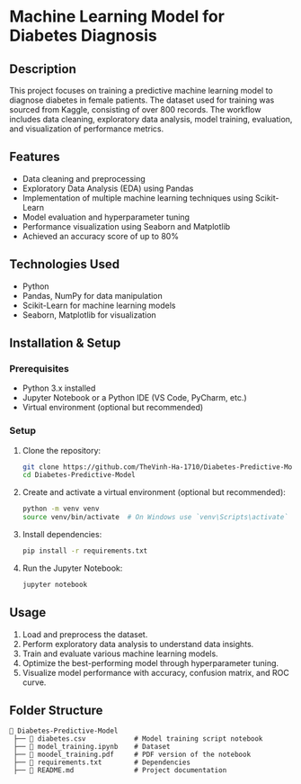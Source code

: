 # Machine Learning Model for Diabetes Diagnosis

## Description

This project focuses on training a predictive machine learning model to diagnose diabetes in female patients. The dataset used for training was sourced from Kaggle, consisting of over 800 records. The workflow includes data cleaning, exploratory data analysis, model training, evaluation, and visualization of performance metrics.

## Features

- Data cleaning and preprocessing
- Exploratory Data Analysis (EDA) using Pandas
- Implementation of multiple machine learning techniques using Scikit-Learn
- Model evaluation and hyperparameter tuning
- Performance visualization using Seaborn and Matplotlib
- Achieved an accuracy score of up to 80%

## Technologies Used

- Python
- Pandas, NumPy for data manipulation
- Scikit-Learn for machine learning models
- Seaborn, Matplotlib for visualization

## Installation & Setup

### Prerequisites

- Python 3.x installed
- Jupyter Notebook or a Python IDE (VS Code, PyCharm, etc.)
- Virtual environment (optional but recommended)

### Setup

1. Clone the repository:

   ```sh
   git clone https://github.com/TheVinh-Ha-1710/Diabetes-Predictive-Model.git
   cd Diabetes-Predictive-Model
   ```

2. Create and activate a virtual environment (optional but recommended):

   ```sh
   python -m venv venv
   source venv/bin/activate  # On Windows use `venv\Scripts\activate`
   ```

3. Install dependencies:

   ```sh
   pip install -r requirements.txt
   ```

4. Run the Jupyter Notebook:

   ```sh
   jupyter notebook
   ```

## Usage

1. Load and preprocess the dataset.
2. Perform exploratory data analysis to understand data insights.
3. Train and evaluate various machine learning models.
4. Optimize the best-performing model through hyperparameter tuning.
5. Visualize model performance with accuracy, confusion matrix, and ROC curve.

## Folder Structure

```
📂 Diabetes-Predictive-Model      
 ├── 📜 diabetes.csv            # Model training script notebook  
 ├── 📜 model_training.ipynb    # Dataset  
 ├── 📜 moodel_training.pdf     # PDF version of the notebook
 ├── 📜 requirements.txt        # Dependencies
 ├── 📜 README.md               # Project documentation    
```
